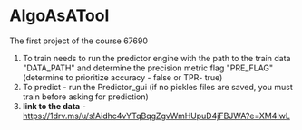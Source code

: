 # AlgoAsATool
The first project of the course 67690
1. To train needs to run the predictor engine with the path to the train data "DATA_PATH" and determine the precision metric flag "PRE_FLAG" (determine to prioritize accuracy - false or TPR- true)  
2. To predict - run the Predictor_gui (if no pickles files are saved, you must train before asking for prediction)
3. **link to the data** - https://1drv.ms/u/s!Aidhc4vYTqBqgZgvWmHUpuD4jFBJWA?e=XM4IwL 

